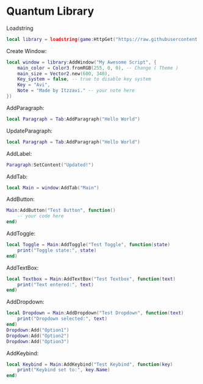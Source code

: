 # Quantum Library

Loadstring
```lua
local library = loadstring(game:HttpGet("https://raw.githubusercontent.com/ItzzAvi535/Quantum-Library/refs/heads/main/Library", true))()
```
Create Window:
```lua
local window = library:AddWindow("My Awesome Script", {
    main_color = Color3.fromRGB(255, 0, 0), -- Change ( Theme )
    main_size = Vector2.new(600, 340),
    Key_system = false, -- true to disable key system
    Key = "Avi",
    Note = "Made by Itzzavi." -- your note here
})
```
AddParagraph:
```lua
local Paragraph = Tab:AddParagraph("Hello World")
```

UpdateParagraph:
```lua
local Paragraph = Tab:AddParagraph("Hello World")
```

AddLabel:
```lua
Paragraph:SetContent("Updated!")
```

AddTab:
```lua
local Main = window:AddTab("Main")
```
AddButton:
```lua
Main:AddButton("Test Button", function()
    -- your code here
end)
```
AddToggle:
```lua
local Toggle = Main:AddToggle("Test Toggle", function(state)
    print("Toggle state:", state)
end)
```
AddTextBox:
```lua
local Textbox = Main:AddTextBox("Test Textbox", function(text)
    print("Text entered:", text)
end)
```
AddDropdown:
```lua
local Dropdown = Main:AddDropdown("Test Dropdown", function(text)
    print("Dropdown selected:", text)
end)
Dropdown:Add("Option1")
Dropdown:Add("Option2")
Dropdown:Add("Option3")
```

AddKeybind:
```lua
local Keybind = Main:AddKeybind("Test Keybind", function(key)
    print("Keybind set to:", key.Name)
end)
```

